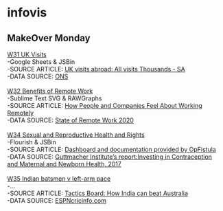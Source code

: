 # infovis
## MakeOver Monday
[W31 UK Visits](https://luciodangelo.github.io/infovis/makeovermondayw31.html) 
<br />
-Google Sheets & JSBin
<br />
-SOURCE ARTICLE: [UK visits abroad: All visits Thousands - SA](https://www.ons.gov.uk/peoplepopulationandcommunity/leisureandtourism/timeseries/gmax/ott)
<br />
-DATA SOURCE: [ONS](https://www.ons.gov.uk/peoplepopulationandcommunity/leisureandtourism/timeseries/gmax/ott)
<br />
<br />
[W32 Benefits of Remote Work](https://luciodangelo.github.io/infovis/makeovermondayw32.html)
<br />
-Sublime Text SVG & RAWGraphs
<br />
-SOURCE ARTICLE: [How People and Companies Feel About Working Remotely](https://www.visualcapitalist.com/how-people-and-companies-feel-about-working-remotely/)
<br />
-DATA SOURCE: [State of Remote Work 2020](https://lp.buffer.com/state-of-remote-work-2020)
<br />
<br />
[W34 Sexual and Reproductive Health and Rights](https://luciodangelo.github.io/infovis/makeovermondayw34.html)
<br />
-Flourish & JSBin
<br />
-SOURCE ARTICLE: [Dashboard and documentation provided by OpFistula ](https://opfistula.org/)
<br />
-DATA SOURCE: [Guttmacher Institute’s report:Investing in
Contraception and Maternal and Newborn Health, 2017](https://www.guttmacher.org/sites/default/files/report_pdf/adding-it-up-2017-estimation-methodology.pdf)
<br />
<br />
[W35 Indian batsmen v left-arm pace](https://luciodangelo.github.io/infovis/makeovermondayw34.html)
<br />
-...
<br />
-SOURCE ARTICLE: [Tactics Board: How India can beat Australia](https://www.espncricinfo.com/story/_/id/26927142/how-india-beat-australia)
<br />
-DATA SOURCE: [ESPNcricinfo.com](https://www.espncricinfo.com/story/_/id/26927142/how-india-beat-australia)
<br />
<br />
